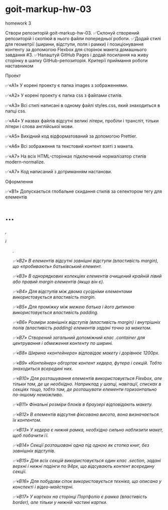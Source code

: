 # goit-markup-hw-03

homework 3

Створи репозиторій goit-markup-hw-03. ✅Склонуй створений репозиторій і скопіюй в нього файли попередньої роботи. ✅Додай стилі для геометрії (ширини, відступи, поля і рамки) і позиціонування контенту за допомогою Flexbox для сторінок макета домашнього завдання #3. ✅Налаштуй GitHub Pages і додай посилання на живу сторінку в шапку GitHub-репозиторія. Критерії приймання роботи наставником​

Проект​

✅«A1» У корені проекту є папка images з зображеннями.

✅«A2» У корені проекту є папка css з файлами стилів.

✅«A3» Всі стилі написані в одному файлі styles.css, який знаходиться в папці css.

✅«A4» У назвах файлів відсутні великі літери, пробіли і трансліт, тільки літери і слова англійської мови.

✅«A5» Вихідний код відформатований за допомогою Prettier.

✅«A6» Всі зображення та текстовий контент взяті з макета.

✅«A7» На всіх HTML-сторінках підключений нормалізатор стилів modern-normalize.

✅«A7» Код написаний з дотриманням настанови.

Оформлення​

✅«B1» Допускається глобальне скидання стилів за селектором тегу для елементів <h1>...<h6>, <p> і <ul>.

✅«B2» В елементів відсутні зовнішні відступи (властивість margin), що «пробивають» батьківський елемент.

✅«B3» В однорядкових колекціях елементів очищений крайній лівий або правий margin елементів (якщо він є).

✅«B4» Для відступів між двома сусідніми елементами використовується властивість margin.

✅«B5» Для проміжку між межею батька і його дитиною використовується властивість padding.

✅«B6» Розміри зовнішніх відступів (властивість margin) і внутрішніх полів (властивість padding) елементів задані точно за макетом.

✅«B7» Створений загальний допоміжний клас .container для центрування і обмеження контенту по ширині.

✅«B8» Ширина «контейнера» відповідає макету і дорівнює 1200px.

✅«B9» «Контейнер» обгортає контент хедера, футера і секцій. Тобто знаходиться всередині них.

✅«B10» Для розташування елементів використовується Flexbox, але тільки там, де це необхідно. Наприклад у шапці, навігації, списках в секціях тощо, тобто там, де розташувати елементи горизонтально по-іншому неможливо.

✅«B11» Фінальні розміри блоків в браузері відповідають макету.

✅«B12» В елементів відсутня фіксована висота, вона визначається їх контентом.

✅«B13» У хедера є нижня рамка, необхідно сильно наблизити макет, щоб побачити її.

✅«B14» Секції розташовані одна під одною як стопка книг, без зовнішніх відступів.

✅«B15» Для всіх секцій використовується один клас .section, задані верхні і нижні падінги по 94px, що відсувають контент всередину секції.

✅«B16» Для побудови сіток використовується техніка, що описана у конспекті і відео-майстерні.

✅«B17» У картках на сторінці Портфоліо є рамка (властивість border), але тільки у нижній частині картки.
